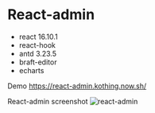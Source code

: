 # React-admin

* react 16.10.1
* react-hook
* antd 3.23.5
* braft-editor
* echarts

Demo https://react-admin.kothing.now.sh/

React-admin screenshot
![react-admin](https://raw.githubusercontent.com/kothing/react-admin/master/screenshot.jpg "可选标题")
